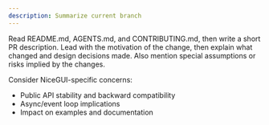 ```yaml
---
description: Summarize current branch
---
```


Read README.md, AGENTS.md, and CONTRIBUTING.md, then write a short PR description.
Lead with the motivation of the change, then explain what changed and design decisions made.
Also mention special assumptions or risks implied by the changes.

Consider NiceGUI-specific concerns:

- Public API stability and backward compatibility
- Async/event loop implications
- Impact on examples and documentation
